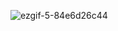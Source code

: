 ![ezgif-5-84e6d26c44](https://user-images.githubusercontent.com/71299022/178096936-964e7e72-c29e-4fe8-9b05-c282d5ce3aa0.jpg)
